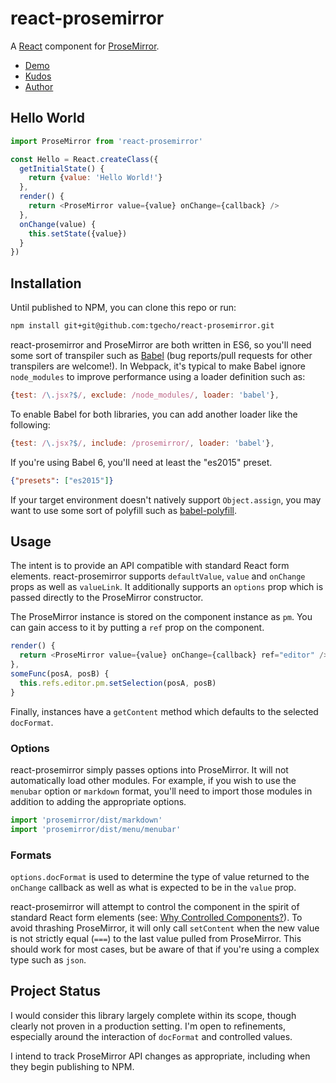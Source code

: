 # react-prosemirror
A [React](https://facebook.github.io/react/) component for [ProseMirror](http://prosemirror.net/).

- [Demo](https://tgecho.github.io/react-prosemirror)
- [Kudos](http://marijnhaverbeke.nl/)
- [Author](http://un.deter.red)

## Hello World

```js
import ProseMirror from 'react-prosemirror'

const Hello = React.createClass({
  getInitialState() {
    return {value: 'Hello World!'}
  },
  render() {
    return <ProseMirror value={value} onChange={callback} />
  },
  onChange(value) {
    this.setState({value})
  }
})
```

## Installation

Until published to NPM, you can clone this repo or run:
```sh
npm install git+git@github.com:tgecho/react-prosemirror.git
```

react-prosemirror and ProseMirror are both written in ES6, so you'll need some sort of transpiler such as [Babel](https://babeljs.io/) (bug reports/pull requests for other transpilers are welcome!). In Webpack, it's typical to make Babel ignore `node_modules` to improve performance using a loader definition such as:

```js
{test: /\.jsx?$/, exclude: /node_modules/, loader: 'babel'},
```

To enable Babel for both libraries, you can add another loader like the following:
```js
{test: /\.jsx?$/, include: /prosemirror/, loader: 'babel'},
```

If you're using Babel 6, you'll need at least the "es2015" preset.

```json
{"presets": ["es2015"]}
```

If your target environment doesn't natively support `Object.assign`, you may want to use some sort of polyfill such as [babel-polyfill](https://babeljs.io/docs/usage/polyfill/).

## Usage

The intent is to provide an API compatible with standard React form elements. react-prosemirror supports `defaultValue`, `value` and `onChange` props as well as `valueLink`. It additionally supports an `options` prop which is passed directly to the ProseMirror constructor.

The ProseMirror instance is stored on the component instance as `pm`. You can gain access to it by putting a `ref` prop on the component.

```js
render() {
  return <ProseMirror value={value} onChange={callback} ref="editor" />
},
someFunc(posA, posB) {
  this.refs.editor.pm.setSelection(posA, posB)
}
```

Finally, instances have a `getContent` method which defaults to the selected `docFormat`.

### Options

react-prosemirror simply passes options into ProseMirror. It will not automatically load other modules. For example, if you wish to use the `menubar` option or `markdown` format, you'll need to import those modules in addition to adding the appropriate options.

```js
import 'prosemirror/dist/markdown'
import 'prosemirror/dist/menu/menubar'
```

### Formats

`options.docFormat` is used to determine the type of value returned to the `onChange` callback as well as what is expected to be in the `value` prop.

react-prosemirror will attempt to control the component in the spirit of standard React form elements (see: [Why Controlled Components?](https://facebook.github.io/react/docs/forms.html#why-controlled-components)). To avoid thrashing ProseMirror, it will only call `setContent` when the new value is not strictly equal (`===`) to the last value pulled from ProseMirror. This should work for most cases, but be aware of that if you're using a complex type such as `json`.

## Project Status

I would consider this library largely complete within its scope, though clearly not proven in a production setting. I'm open to refinements, especially around the interaction of `docFormat` and controlled values.

I intend to track ProseMirror API changes as appropriate, including when they begin publishing to NPM.
